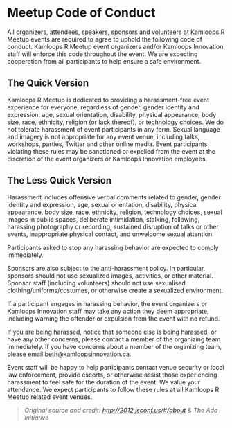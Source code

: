# Meetup Code of Conduct

All organizers, attendees, speakers, sponsors and volunteers at Kamloops R
Meetup events are required to agree to uphold the following code of conduct.
Kamloops R Meetup event organizers and/or Kamloops Innovation staff will enforce
this code throughout the event. We are expecting cooperation from all
participants to help ensure a safe environment.

## The Quick Version

Kamloops R Meetup is dedicated to providing a harassment-free event experience
for everyone, regardless of gender, gender identity and expression, age, sexual
orientation, disability, physical appearance, body size, race, ethnicity,
religion (or lack thereof), or technology choices. We do not tolerate harassment
of event participants in any form. Sexual language and imagery is not
appropriate for any event venue, including talks, workshops, parties, Twitter
and other online media. Event participants violating these rules may be
sanctioned or expelled from the event at the discretion of the event organizers
or Kamloops Innovation employees.

## The Less Quick Version

Harassment includes offensive verbal comments related to gender, gender identity
and expression, age, sexual orientation, disability, physical appearance, body
size, race, ethnicity, religion, technology choices, sexual images in public
spaces, deliberate intimidation, stalking, following, harassing photography or
recording, sustained disruption of talks or other events, inappropriate physical
contact, and unwelcome sexual attention.

Participants asked to stop any harassing behavior are expected to comply
immediately.

Sponsors are also subject to the anti-harassment policy. In particular, sponsors
should not use sexualized images, activities, or other material. Sponsor staff
(including volunteers) should not use sexualised clothing/uniforms/costumes, or
otherwise create a sexualized environment.

If a participant engages in harassing behavior, the event organizers or Kamloops
Innovation staff may take any action they deem appropriate, including warning
the offender or expulsion from the event with no refund.

If you are being harassed, notice that someone else is being harassed, or have
any other concerns, please contact a member of the organizing team immediately.
If you have concerns about a member of the organizing team, please email
beth@kamloopsinnovation.ca.

Event staff will be happy to help participants contact venue security or local
law enforcement, provide escorts, or otherwise assist those experiencing
harassment to feel safe for the duration of the event. We value your attendance.
We expect participants to follow these rules at all Kamloops R Meetup related
event venues.

> _Original source and credit: http://2012.jsconf.us/#/about & The Ada Initiative_
